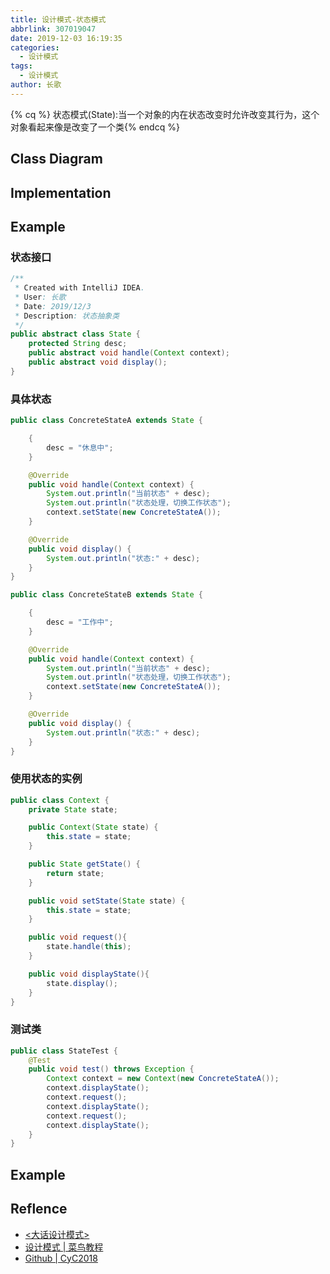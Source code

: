 ```yaml
---
title: 设计模式-状态模式
abbrlink: 307019047
date: 2019-12-03 16:19:35
categories:
  - 设计模式
tags:
  - 设计模式
author: 长歌
---
```


{% cq %} 状态模式(State):当一个对象的内在状态改变时允许改变其行为，这个对象看起来像是改变了一个类{% endcq %}
<!-- More -->

## Class Diagram

## Implementation

## Example
### 状态接口
```java
/**
 * Created with IntelliJ IDEA.
 * User: 长歌
 * Date: 2019/12/3
 * Description: 状态抽象类
 */
public abstract class State {
    protected String desc;
    public abstract void handle(Context context);
    public abstract void display();
}
```

### 具体状态
```java
public class ConcreteStateA extends State {

    {
        desc = "休息中";
    }

    @Override
    public void handle(Context context) {
        System.out.println("当前状态" + desc);
        System.out.println("状态处理，切换工作状态");
        context.setState(new ConcreteStateA());
    }

    @Override
    public void display() {
        System.out.println("状态:" + desc);
    }
}

public class ConcreteStateB extends State {

    {
        desc = "工作中";
    }

    @Override
    public void handle(Context context) {
        System.out.println("当前状态" + desc);
        System.out.println("状态处理，切换工作状态");
        context.setState(new ConcreteStateA());
    }

    @Override
    public void display() {
        System.out.println("状态:" + desc);
    }
}
```

### 使用状态的实例
```java
public class Context {
    private State state;

    public Context(State state) {
        this.state = state;
    }

    public State getState() {
        return state;
    }

    public void setState(State state) {
        this.state = state;
    }

    public void request(){
        state.handle(this);
    }

    public void displayState(){
        state.display();
    }
}
```

### 测试类
```java
public class StateTest {
    @Test
    public void test() throws Exception {
        Context context = new Context(new ConcreteStateA());
        context.displayState();
        context.request();
        context.displayState();
        context.request();
        context.displayState();
    }
}
```

## Example

## Reflence
- [<大话设计模式>](https://book.douban.com/subject/2334288/)
- [设计模式 | 菜鸟教程](https://www.runoob.com/design-pattern/design-pattern-tutorial.html)
- [Github | CyC2018](https://github.com/CyC2018/CS-Notes/blob/master/notes/%E8%AE%BE%E8%AE%A1%E6%A8%A1%E5%BC%8F%20-%20%E7%9B%AE%E5%BD%95.md)